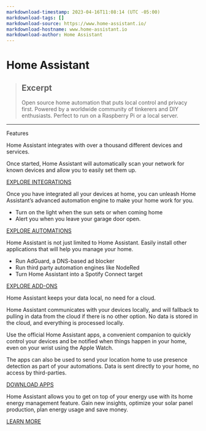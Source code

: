 ```yaml
---
markdownload-timestamp: 2023-04-16T11:08:14 (UTC -05:00)
markdownload-tags: []
markdownload-source: https://www.home-assistant.io/
markdownload-hostname: www.home-assistant.io
markdownload-author: Home Assistant
---
```


# Home Assistant

> ## Excerpt
> Open source home automation that puts local control and privacy first. Powered by a worldwide community of tinkerers and DIY enthusiasts. Perfect to run on a Raspberry Pi or a local server.

---
Features

Home Assistant integrates with over a thousand different devices and services.

Once started, Home Assistant will automatically scan your network for known devices and allow you to easily set them up.

[EXPLORE INTEGRATIONS](https://www.home-assistant.io/integrations)

Once you have integrated all your devices at home, you can unleash Home Assistant’s advanced automation engine to make your home work for you.

-   Turn on the light when the sun sets or when coming home
-   Alert you when you leave your garage door open.

[EXPLORE AUTOMATIONS](https://www.home-assistant.io/docs/automation)

Home Assistant is not just limited to Home Assistant. Easily install other applications that will help you manage your home.

-   Run AdGuard, a DNS-based ad blocker
-   Run third party automation engines like NodeRed
-   Turn Home Assistant into a Spotify Connect target

[EXPLORE ADD-ONS](https://www.home-assistant.io/addons)

Home Assistant keeps your data local, no need for a cloud.

Home Assistant communicates with your devices locally, and will fallback to pulling in data from the cloud if there is no other option. No data is stored in the cloud, and everything is processed locally.

Use the official Home Assistant apps, a convenient companion to quickly control your devices and be notified when things happen in your home, even on your wrist using the Apple Watch.

The apps can also be used to send your location home to use presence detection as part of your automations. Data is sent directly to your home, no access by third-parties.

[DOWNLOAD APPS](https://companion.home-assistant.io/)

Home Assistant allows you to get on top of your energy use with its home energy management feature. Gain new insights, optimize your solar panel production, plan energy usage and save money.

[LEARN MORE](https://www.home-assistant.io/home-energy-management/)
